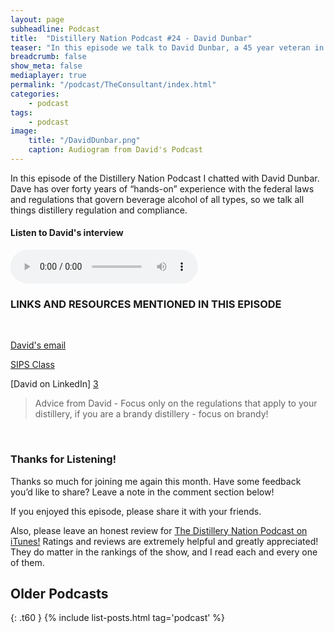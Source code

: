 ```yaml
---
layout: page
subheadline: Podcast
title:  "Distillery Nation Podcast #24 - David Dunbar"
teaser: "In this episode we talk to David Dunbar, a 45 year veteran in the distilled spirits federal law"
breadcrumb: false
show_meta: false
mediaplayer: true
permalink: "/podcast/TheConsultant/index.html"
categories:
    - podcast
tags:
    - podcast
image:
    title: "/DavidDunbar.png"
    caption: Audiogram from David's Podcast
---
```

In this episode of the Distillery Nation Podcast I chatted with David Dunbar. Dave has over forty years of “hands-on” experience with the federal laws and regulations that govern beverage alcohol of all types, so we talk all things distillery regulation and compliance.



<h4>Listen to David's interview</h4>
<audio src="http://www.mastrogiannisdistillery.com/distillerynation/2017/024-DNP-TheConsultant.mp3" type="audio/mp3" controls="controls"></audio>


<h3>LINKS AND RESOURCES MENTIONED IN THIS EPISODE</h3>
<br>

[David's email][1]

[SIPS Class][2]

[David on LinkedIn] [3]



<blockquote>Advice from David -  Focus only on the regulations that apply to your distillery, if you are a brandy distillery - focus on brandy!</blockquote>

 [1]: mailto:dhdunbar1@gmail.com
 [2]: http://www.sipsclass.org
 [3]: https://www.linkedin.com/in/david-dunbar-31725550

<br>
<h3>Thanks for Listening!</h3>

Thanks so much for joining me again this month. Have some feedback you’d like to share? Leave a note in the comment section below!

If you enjoyed this episode, please share it with your friends.

Also, please leave an honest review for [The Distillery Nation Podcast on iTunes!][5] Ratings and reviews are extremely helpful and greatly appreciated! They do matter in the rankings of the show, and I read each and every one of them.


[5]: https://itunes.apple.com/us/podcast/distillery-nation-podcast/id1040367741


## Older Podcasts
{: .t60 }
{% include list-posts.html tag='podcast' %}
